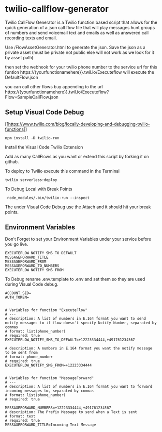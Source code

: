 # twilio-callflow-generator
Twilio CallFlow Generator is a Twilio function based script that allows for the quick generation of a json call flow file that will play messages hunt groups of numbers and send voicemail text and emails as well as answered call recording texts and email.

Use /FlowAssetGenerator.html to generate the json.  Save the json as a private asset (must be private not public else will not work as we look for it by asset path)  

then set the webhook for your twilio phone number to the service url for this funtion  https://{yourfunctionamehere}}.twil.io/Executeflow will execute the DefaultFlow.json

you can call other flows buy appending to the url   https://{yourfunctionamehere}}.twil.io/Executeflow?Flow=SampleCallFlow.json

## Setup Visual Code Debug

[[https://www.twilio.com/blog/locally-developing-and-debugging-twilio-functions]]


```
npm install -D twilio-run

```

Install the Visual Code Twilio Extension


Add as many CallFlows as you want or extend this script by forking it on github.

To deploy to Twilio execute this command in the Terminal

```
twilio serverless:deploy
```

To Debug Local with Break Points

```
 node_modules/.bin/twilio-run --inspect

```

The under Visual Code Debug use the Attach and it should hit your break points.

## Environment Variables

Don't Forget to set your Environment Variables under your service before you go live.

```
EXECUTEFLOW_NOTIFY_SMS_TO_DEFAULT
MESSAGEFORWARD_TITLE
MESSAGEFORWARD_FROM
MESSAGEFORWARD_TO_NUMBERS
EXECUTEFLOW_NOTIFY_SMS_FROM
```

To Debug rename .env.template to .env  and set them so they are used during Visual Code debug.

```
ACCOUNT_SID=
AUTH_TOKEN=


# Variables for function "ExecuteFlow"
# ---
# description: A list of numbers in E.164 format you want to send notify messages to if flow doesn't specify Notify Number, separated by commas
# format: list(phone_number)
# required: true
EXECUTEFLOW_NOTIFY_SMS_TO_DEFAULT=+12223334444,+491761234567

# description: A numbers in E.164 format you want the notify message to be sent from
# format: phone_number
# required: true
EXECUTEFLOW_NOTIFY_SMS_FROM=+12223334444


# Variables for function "MessageForward"
# ---
# description: A list of numbers in E.164 format you want to forward incoming messages to, separated by commas
# format: list(phone_number)
# required: true

MESSAGEFORWARD_NUMBERS=+12223334444,+491761234567
# description: The Prefix Message to send when a Text is sent
# format: text
# required: true
MESSAGEFORWARD_TITLE=Incoming Text Message


```


